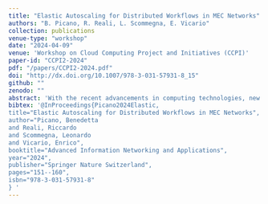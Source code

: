 ```yaml
---
title: "Elastic Autoscaling for Distributed Workflows in MEC Networks"
authors: "B. Picano, R. Reali, L. Scommegna, E. Vicario"
collection: publications
venue-type: "workshop"
date: "2024-04-09"
venue: 'Workshop on Cloud Computing Project and Initiatives (CCPI)'
paper-id: "CCPI2-2024"
pdf: "/papers/CCPI2-2024.pdf"
doi: "http://dx.doi.org/10.1007/978-3-031-57931-8_15"
github: ""
zenodo: ""
abstract: 'With the recent advancements in computing technologies, new paradigms have emerged enabling users to access a large variety of distributed resources, overcoming several limitations of localized applications and information storage. Among these paradigms, Mobile Edge Computing (MEC) places storage and computing capabilities at the edge of the network, significantly decreasing congestion and service response times, at the cost of limited capacities. Within this context, the emergence of novel computationally intensive services has triggered the necessity to design algorithms that adaptively scale resources, achieving solutions tailored to traffic demand. In this paper, we present a preliminary scaling method to determine the resource provisioning of complex workflows of web services that are distributed on a MEC infrastructure, with the intent of improving the distribution of the end-to-end response time of the workflow. The method is designed to run compositionally, exploiting a structured hierarchical workflow representation, enabling efficient top-down determination of the resource provisioning. The method is also formalized to act considering the inherent limitations and complexities of an MEC network landscape. In so doing, we demonstrate the applicability of the approach on two synthetic application scenarios, confirming the validity of the proposed elastic scheme in optimizing resource management within a resource-constrained MEC network'
bibtex: '@InProceedings{Picano2024Elastic,
title="Elastic Autoscaling for Distributed Workflows in MEC Networks",
author="Picano, Benedetta
and Reali, Riccardo
and Scommegna, Leonardo
and Vicario, Enrico",
booktitle="Advanced Information Networking and Applications",
year="2024",
publisher="Springer Nature Switzerland",
pages="151--160",
isbn="978-3-031-57931-8"
} '
---
```



